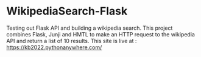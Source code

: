 # WikipediaSearch-Flask
Testing out Flask API and building a wikipedia search.  This project combines Flask, Junji and HMTL to make an HTTP request to the wikipedia API and return a list of 10 results. This site is live at : https://kb2022.pythonanywhere.com/
